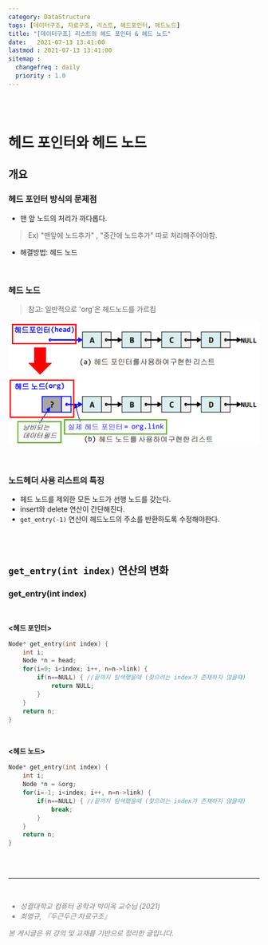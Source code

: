 ```yaml
---
category: DataStructure
tags: [데이터구조, 자료구조, 리스트, 헤드포인터, 헤드노드]
title: "[데이터구조] 리스트의 헤드 포인터 & 헤드 노드"
date:   2021-07-13 13:41:00 
lastmod : 2021-07-13 13:41:00
sitemap :
  changefreq : daily
  priority : 1.0
---
```


<br/><br/>

# 헤드 포인터와 헤드 노드

## 개요

### 헤드 포인터 방식의 문제점

- 맨 앞 노드의 처리가 까다롭다.
> Ex) "맨앞에 노드추가" , "중간에 노드추가" 따로 처리해주어야함.
- 해결방법: 헤드 노드

<br>

### 헤드 노드

>참고: 일반적으로 'org'은 헤드노드를 가르킴

![헤드포인터와 헤드노드](/assets/img/2021-07-13-DATASTRUCTURE_HeadPointer/Untitled_6.png)

<br>

### 노드헤더 사용 리스트의 특징

- 헤드 노드를 제외한 모든 노드가 선행 노드를 갖는다.
- insert와 delete 연산이 간단해진다.
- `get_entry(-1)` 연산이 헤드노드의 주소를 반환하도록 수정해야한다.

<br><br>

## `get_entry(int index)` 연산의 변화

### get_entry(int index)

<br>

**<헤드 포인터>**

```c
Node* get_entry(int index) {
	int i;
	Node *n = head;
	for(i=0; i<index; i++, n=n->link) {
		if(n==NULL) { //끝까지 탐색했을때 (찾으려는 index가 존재하지 않을때)
			return NULL;
		}
	}
	return n;
}
```

<br>

**<헤드 노드>**

```c
Node* get_entry(int index) {
	int i;
	Node *n = &org;
	for(i=-1; i<index; i++, n=n->link) {
		if(n==NULL) { //끝까지 탐색했을때 (찾으려는 index가 존재하지 않을때)
			break;
		}
	}
	return n;
}
```

<br><br>

---

<br>
<div style="font-style: italic;color: gray;">
  <ul>
    <li>성결대학교 컴퓨터 공학과 박미옥 교수님 (2021)</li>
    <li>최영규, 『두근두근 자료구조』</li>
  </ul>
  본 게시글은 위 강의 및 교재를 기반으로 정리한 글입니다.
</div>